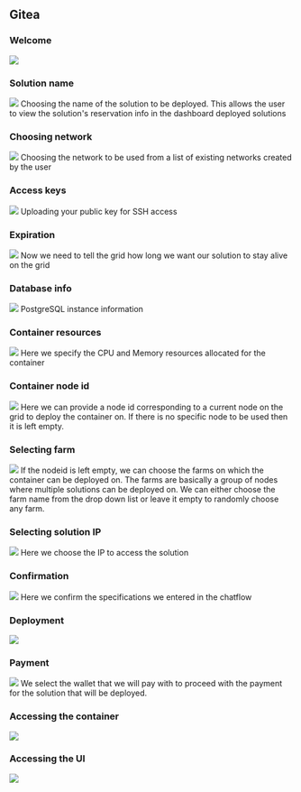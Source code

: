 ## Gitea


### Welcome
![](./img/gitea_1.png)

### Solution name
![](./img/gitea_2.png)
Choosing the name of the solution to be deployed. This allows the user to view the solution's reservation info in the dashboard deployed solutions

### Choosing network
![](./img/gitea_3.png)
Choosing the network to be used from a list of existing networks created by the user

### Access keys
![](./img/gitea_4.png)
Uploading your public key for SSH access

### Expiration
![](./img/gitea_5.png)
Now we need to tell the grid how long we want our solution to stay alive on the grid

### Database info
![](./img/gitea_6.png)
PostgreSQL instance information

### Container resources
![](./img/gitea_8.png)
Here we specify the CPU and Memory resources allocated for the container

### Container node id
![](./img/gitea_9.png)
Here we can provide a node id corresponding to a current node on the grid to deploy the container on. If there is no specific node to be used then it is left empty.

### Selecting farm
![](./img/gitea_10.png)
If the nodeid is left empty, we can choose the farms on which the container can be deployed on. The farms are basically a group of nodes where multiple solutions can be deployed on. We can either choose the farm name from the drop down list or leave it empty to randomly choose any farm.

### Selecting solution IP
![](./img/gitea_11.png)
Here we choose the IP to access the solution

### Confirmation
![](./img/gitea_12.png)
Here we confirm the specifications we entered in the chatflow

### Deployment 
![](./img/gitea_13.png)

### Payment
![](./img/gitea_14.png)
We select the wallet that we will pay with to proceed with the payment for the solution that will be deployed.

### Accessing the container
![](./img/gitea_15.jpg)

### Accessing the UI
![](./img/gitea_16.jpg)